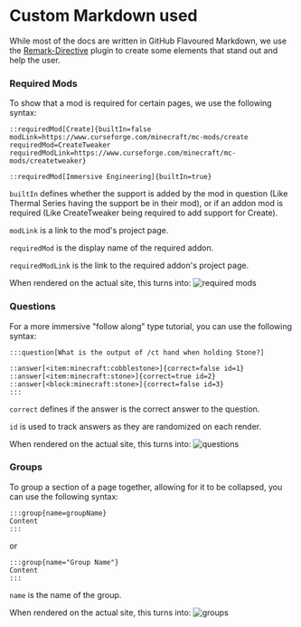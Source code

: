 # Custom Markdown used

While most of the docs are written in GitHub Flavoured Markdown, we use the [Remark-Directive](https://github.com/remarkjs/remark-directive) plugin to create some elements that stand out and help the user.

### Required Mods

To show that a mod is required for certain pages, we use the following syntax:

```
::requiredMod[Create]{builtIn=false modLink=https://www.curseforge.com/minecraft/mc-mods/create requiredMod=CreateTweaker requiredModLink=https://www.curseforge.com/minecraft/mc-mods/createtweaker}

::requiredMod[Immersive Engineering]{builtIn=true}
```

`builtIn` defines whether the support is added by the mod in question (Like Thermal Series having the support be in their mod), or if an addon mod is required (Like CreateTweaker being required to add support for Create).

`modLink` is a link to the mod's project page.

`requiredMod` is the display name of the required addon.

`requiredModLink` is the link to the required addon's project page.

When rendered on the actual site, this turns into:
![required mods](.github/requiredMod.png)


### Questions

For a more immersive "follow along" type tutorial, you can use the following syntax:

```
:::question[What is the output of /ct hand when holding Stone?]

::answer[<item:minecraft:cobblestone>]{correct=false id=1}
::answer[<item:minecraft:stone>]{correct=true id=2}
::answer[<block:minecraft:stone>]{correct=false id=3}
:::
```

`correct` defines if the answer is the correct answer to the question.

`id` is used to track answers as they are randomized on each render.

When rendered on the actual site, this turns into:
![questions](.github/question.png)

### Groups

To group a section of a page together, allowing for it to be collapsed, you can use the following syntax:

```
:::group{name=groupName}
Content
:::
```
or
```
:::group{name="Group Name"}
Content
:::
```

`name` is the name of the group.

When rendered on the actual site, this turns into:
![groups](.github/group.png)
